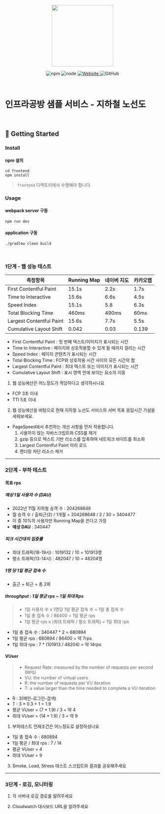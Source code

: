 <p align="center">
    <img width="200px;" src="https://raw.githubusercontent.com/woowacourse/atdd-subway-admin-frontend/master/images/main_logo.png"/>
</p>
<p align="center">
  <img alt="npm" src="https://img.shields.io/badge/npm-%3E%3D%205.5.0-blue">
  <img alt="node" src="https://img.shields.io/badge/node-%3E%3D%209.3.0-blue">
  <a href="https://edu.nextstep.camp/c/R89PYi5H" alt="nextstep atdd">
    <img alt="Website" src="https://img.shields.io/website?url=https%3A%2F%2Fedu.nextstep.camp%2Fc%2FR89PYi5H">
  </a>
  <img alt="GitHub" src="https://img.shields.io/github/license/next-step/atdd-subway-service">
</p>

<br>

# 인프라공방 샘플 서비스 - 지하철 노선도

<br>

## 🚀 Getting Started

### Install
#### npm 설치
```
cd frontend
npm install
```
> `frontend` 디렉토리에서 수행해야 합니다.

### Usage
#### webpack server 구동
```
npm run dev
```
#### application 구동
```
./gradlew clean build
```
<br>


### 1단계 - 웹 성능 테스트
| 측정항목                     | **Running Map** | 네이버 지도 | 카카오맵  |
|--------------------------|-----------------|--------|-------|
| First Contentful Paint   | 15.1s           | 2.2s   | 1.7s  |
| Time to Interactive      | 15.6s           | 6.6s   | 4.5s  |
| Speed Index              | 15.1s           | 5.8    | 6.3s  |
| Total Blocking Time      | 460ms           | 490ms  | 60ms  |
| Largest Contentful Paint | 15.6s           | 7.7s   | 5.5s  |
| Cumulative Layout Shift  | 0.042           | 0.03   | 0.139 |
- First Contentful Paint : 첫 번째 텍스트/이미지가 표시되는 시간
- Time to Interactive : 페이지와 상호작용할 수 있게 될 때까지 걸리는 시간
- Speed Index : 페이지 콘텐츠가 표시되는 시간
- Total Blocking Time : FCP와 상호작용 시간 사이의 모든 시간의 합
- Largest Contentful Paint : 최대 텍스트 또는 이미지가 표시되는 시간
- Cumulative Layout Shift : 표시 영역 안에 보이는 요소의 이동

1. 웹 성능예산은 어느정도가 적당하다고 생각하시나요
- FCP 3초 이내
- TTI 5초 이내
2. 웹 성능예산을 바탕으로 현재 지하철 노선도 서비스의 서버 목표 응답시간 가설을 세워보세요.
- PageSpeed에서 추천하는 개선 사항을 먼저 적용합니다.
    1) 사용하지 않는 자바스크립트와 CSS를 제거
    2) gzip 등으로 텍스트 기반 리소스를 압축하여 네트워크 바이트를 최소화
    3) Largest Contentful Paint 미리 로드
    4) 렌더링 차단 리소스 제거
---

### 2단계 - 부하 테스트 
#### 목표 rps
##### 예상 1일 사용자 수 (DAU)
- 2022년 11월 지하철 승객 수 : 204268648
- 월 승객 수 / 출퇴근(2) / 1개월 = 204268648 / 2 / 30 = 3404477
- 이 중 10%의 사용자만 Running Map을 쓴다고 가정
- **예상 DAU** : 340447
##### 피크 시간대의 집중률
- 최대 트래픽(18-19시) : 1019132 / 10 = 101913명
- 평소 트래픽(13-14시) : 482047 / 10 = 48204명
##### 1명 당 1일 평균 접속 수
- 출근 + 퇴근 = 총 2회
##### throughput : 1일 평균 rps ~ 1일 최대 Rps
> - 1일 사용자 수 x 1명당 1일 평균 접속 수 = 1일 총 접속 수
> - 1일 총 접속 수 / 86400 = 1일 평균 rps
> - 1일 평균 rps x (최대 트래픽 / 평소 트래픽) = 1일 최대 rps
- 1일 총 접속 수 : 340447 * 2 = 680894
- 1일 평균 rps : 680894 / 86400 = 약 7rps
- 1일 최대 rps : 7 * (101913 / 48204) = 약 14rps
#### VUser
> - Request Rate: measured by the number of requests per second (RPS)
> - VU: the number of virtual users
> - R: the number of requests per VU iteration
> - T: a value larger than the time needed to complete a VU iteration
- R : 3(메인-로그인-검색)
- T : 3 * 0.3 + 1 = 1.9
- 평균 VUser = (7 * 1.9) / 3 = 약 4
- 최대 VUser = (14 * 1.9) / 3 = 약 9

1. 부하테스트 전제조건은 어느정도로 설정하셨나요
- 1일 총 접속 수 : 680894
- 1일 평균 / 최대 rps : 7 / 14
- 평균 VUser = 4
- 최대 VUser = 9

3. Smoke, Load, Stress 테스트 스크립트와 결과를 공유해주세요

---

### 3단계 - 로깅, 모니터링
1. 각 서버내 로깅 경로를 알려주세요

2. Cloudwatch 대시보드 URL을 알려주세요
